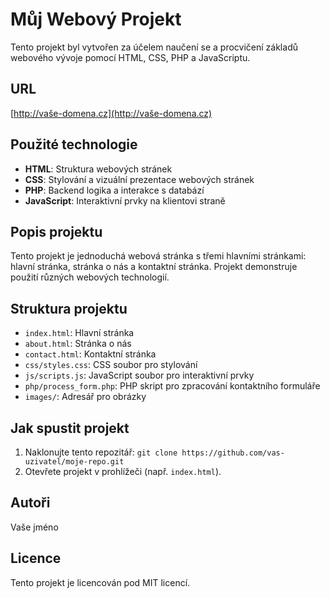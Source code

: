 # Můj Webový Projekt

Tento projekt byl vytvořen za účelem naučení se a procvičení základů webového vývoje pomocí HTML, CSS, PHP a JavaScriptu.

## URL
[http://vaše-domena.cz](http://vaše-domena.cz)

## Použité technologie
- **HTML**: Struktura webových stránek
- **CSS**: Stylování a vizuální prezentace webových stránek
- **PHP**: Backend logika a interakce s databází
- **JavaScript**: Interaktivní prvky na klientovi straně

## Popis projektu
Tento projekt je jednoduchá webová stránka s třemi hlavními stránkami: hlavní stránka, stránka o nás a kontaktní stránka. Projekt demonstruje použití různých webových technologií.

## Struktura projektu
- `index.html`: Hlavní stránka
- `about.html`: Stránka o nás
- `contact.html`: Kontaktní stránka
- `css/styles.css`: CSS soubor pro stylování
- `js/scripts.js`: JavaScript soubor pro interaktivní prvky
- `php/process_form.php`: PHP skript pro zpracování kontaktního formuláře
- `images/`: Adresář pro obrázky

## Jak spustit projekt
1. Naklonujte tento repozitář: `git clone https://github.com/vas-uzivatel/moje-repo.git`
2. Otevřete projekt v prohlížeči (např. `index.html`).

## Autoři
Vaše jméno

## Licence
Tento projekt je licencován pod MIT licencí.
